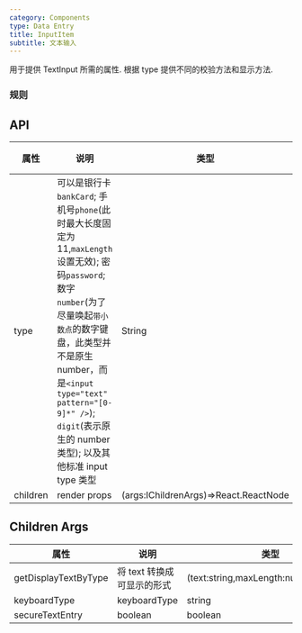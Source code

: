 ```yaml
---
category: Components
type: Data Entry
title: InputItem
subtitle: 文本输入
---
```


用于提供 TextInput 所需的属性. 根据 type 提供不同的校验方法和显示方法.

### 规则


## API

属性 | 说明 | 类型 | 默认值
----|-----|------|------
| type    | 可以是银行卡`bankCard`; 手机号`phone`(此时最大长度固定为11,`maxLength`设置无效); 密码`password`; 数字`number`(为了尽量唤起`带小数点`的数字键盘，此类型并不是原生 number，而是`<input type="text" pattern="[0-9]*" />`); `digit`(表示原生的 number 类型); 以及其他标准 input type 类型 | String |  `text`  |
| children      |  render props      | (args:IChildrenArgs)=>React.ReactNode |  noop  |

## Children Args
属性 | 说明 | 类型 | 默认值
----|-----|------|------
| getDisplayTextByType      |  将 text 转换成可显示的形式      | (text:string,maxLength:number)=>string |  无  |
| keyboardType      |  keyboardType      | string |  'default'  |
| secureTextEntry      |  boolean      | boolean |  false  |
